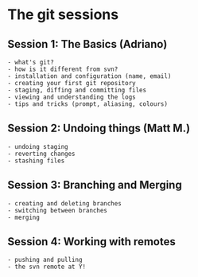 # The git sessions
## Session 1: The Basics (Adriano)
    - what's git?
    - how is it different from svn?
    - installation and configuration (name, email)
    - creating your first git repository
    - staging, diffing and committing files
    - viewing and understanding the logs
    - tips and tricks (prompt, aliasing, colours)

## Session 2: Undoing things (Matt M.)
    - undoing staging
    - reverting changes
    - stashing files

## Session 3: Branching and Merging
    - creating and deleting branches
    - switching between branches
    - merging

## Session 4: Working with remotes
    - pushing and pulling
    - the svn remote at Y!
